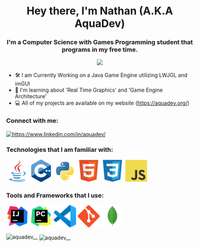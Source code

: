 <h1 align="center">Hey there, I'm Nathan (A.K.A AquaDev)</h1>
<h3 align="center">I'm a Computer Science with Games Programming student that programs in my free time.</h3>

<p align="center"> <img src="https://komarev.com/ghpvc/?username=aquadev-dev&style=flat">

- 🛠️ I am Currently Working on a Java Game Engine utilizing LWJGL and imGUI
- 🧠 I'm learning about 'Real Time Graphics' and 'Game Engine Architecture'
- 💻 All of my projects are available on my website (https://aquadev.org/)

<h3 align="left">Connect with me:</h3>
<p align="left">
  <a href="https://www.linkedin.com/in/aquadev/" target="blank"><img align="center" src="https://raw.githubusercontent.com/rahuldkjain/github-profile-readme-generator/master/src/images/icons/Social/linked-in-alt.svg" alt="https://www.linkedin.com/in/aquadev/" height="30" width="40"></a>
</p>

<h3 align="left">Technologies that I am familiar with:</h3>
<div align="start">
  <img src="https://raw.githubusercontent.com/devicons/devicon/master/icons/java/java-original.svg" hieght="50" width="60">
  <img src="https://raw.githubusercontent.com/devicons/devicon/refs/heads/master/icons/cplusplus/cplusplus-original.svg" hieght="50" width="60">
  <img src="https://raw.githubusercontent.com/devicons/devicon/master/icons/python/python-original.svg" hieght="50" width="60">
  <img src="https://raw.githubusercontent.com/devicons/devicon/master/icons/html5/html5-original.svg" hieght="50" width="60">
  <img src="https://raw.githubusercontent.com/devicons/devicon/master/icons/css3/css3-original.svg" hieght="50" width="60">
  <img src="https://raw.githubusercontent.com/devicons/devicon/master/icons/javascript/javascript-original.svg" hieght="50" width="60">
</div>

<h3 align="left">Tools and Frameworks that I use:</h3>
<div align="start">
  <img src="https://raw.githubusercontent.com/devicons/devicon/master/icons/intellij/intellij-original.svg" hieght="50" width="60">
  <img src="https://raw.githubusercontent.com/devicons/devicon/master/icons/pycharm/pycharm-original.svg" hieght="50" width="60">
  <img src="https://raw.githubusercontent.com/devicons/devicon/master/icons/vscode/vscode-original.svg" hieght="50" width="60">
  <img src="https://raw.githubusercontent.com/devicons/devicon/master/icons/git/git-original.svg" hieght="50" width="60">
  <img src="https://raw.githubusercontent.com/devicons/devicon/master/icons/mongodb/mongodb-original.svg" hieght="50" width="60">
</div>

<p><img align="left" src="https://github-readme-stats.vercel.app/api/top-langs?username=aquadev-dev&show_icons=true&layout=donut&theme=transparent" alt="aquadev__" /></p>

<p>&nbsp;<img align="center" src="https://github-readme-stats.vercel.app/api?username=aquadev-dev&show_icons=true&theme=transparent" alt="aquadev__" /></p>
